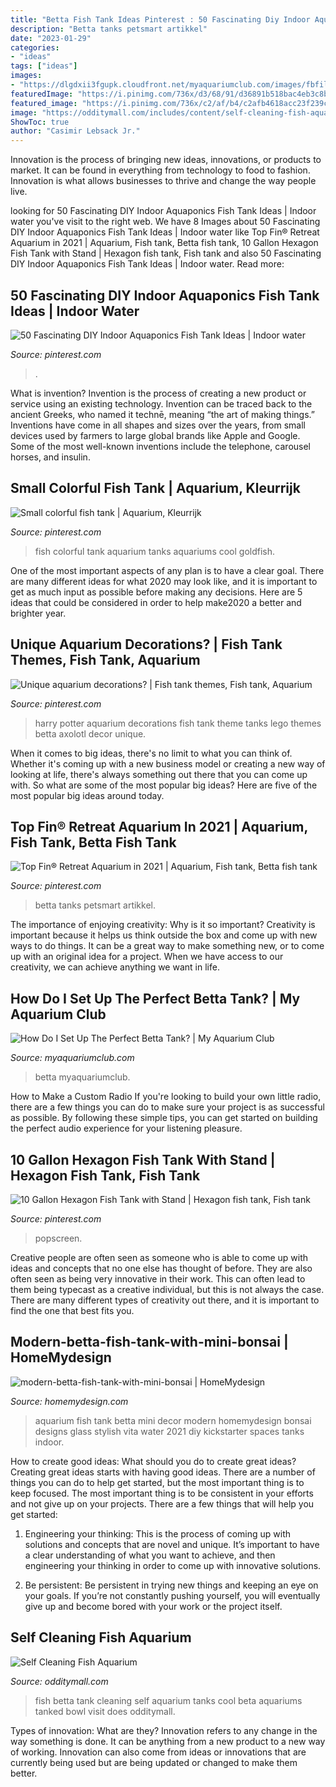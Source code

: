 ```yaml
---
title: "Betta Fish Tank Ideas Pinterest : 50 Fascinating Diy Indoor Aquaponics Fish Tank Ideas"
description: "Betta tanks petsmart artikkel"
date: "2023-01-29"
categories:
- "ideas"
tags: ["ideas"]
images:
- "https://dlgdxii3fgupk.cloudfront.net/myaquariumclub.com/images/fbfiles/images/625w/image-a2fd023ab107ca9589d84ae25a70aa05_v_1517410330.jpg"
featuredImage: "https://i.pinimg.com/736x/d3/68/91/d36891b518bac4eb3c8b1f73a7000d4d.jpg"
featured_image: "https://i.pinimg.com/736x/c2/af/b4/c2afb4618acc23f239c3fad735f3cbcc.jpg"
image: "https://odditymall.com/includes/content/self-cleaning-fish-aquarium-2.jpg"
ShowToc: true
author: "Casimir Lebsack Jr."
---
```



Innovation is the process of bringing new ideas, innovations, or products to market. It can be found in everything from technology to food to fashion. Innovation is what allows businesses to thrive and change the way people live.

	

		
looking for 50 Fascinating DIY Indoor Aquaponics Fish Tank Ideas | Indoor water you've visit to the right web. We have 8 Images about 50 Fascinating DIY Indoor Aquaponics Fish Tank Ideas | Indoor water like Top Fin® Retreat Aquarium in 2021 | Aquarium, Fish tank, Betta fish tank, 10 Gallon Hexagon Fish Tank with Stand | Hexagon fish tank, Fish tank and also 50 Fascinating DIY Indoor Aquaponics Fish Tank Ideas | Indoor water. Read more:
		
    
## 50 Fascinating DIY Indoor Aquaponics Fish Tank Ideas | Indoor Water

<img loading=lazy src="https://i.pinimg.com/736x/e7/d6/e8/e7d6e8bb374005ab2fd871b692ba9cc3.jpg" onerror="this.onerror=null;this.src='https://tse4.mm.bing.net/th?id=OIP.7aOwNB6qJN200dBkjOoAngHaK5&amp;pid=15.1';" alt="50 Fascinating DIY Indoor Aquaponics Fish Tank Ideas | Indoor water">

_Source: pinterest.com_

>. 

	

What is invention?
Invention is the process of creating a new product or service using an existing technology. Invention can be traced back to the ancient Greeks, who named it technē, meaning “the art of making things.” Inventions have come in all shapes and sizes over the years, from small devices used by farmers to large global brands like Apple and Google. Some of the most well-known inventions include the telephone, carousel horses, and insulin.

    
## Small Colorful Fish Tank | Aquarium, Kleurrijk

<img loading=lazy src="https://i.pinimg.com/736x/47/a8/a3/47a8a3a622db79ddf998d16373622e73--colorful-fish-fish-tanks.jpg" onerror="this.onerror=null;this.src='https://tse2.mm.bing.net/th?id=OIP._oNJG3Dsh1owdx1J75g7AQHaFj&amp;pid=15.1';" alt="Small colorful fish tank | Aquarium, Kleurrijk">

_Source: pinterest.com_

>fish colorful tank aquarium tanks aquariums cool goldfish. 

	

One of the most important aspects of any plan is to have a clear goal. There are many different ideas for what 2020 may look like, and it is important to get as much input as possible before making any decisions. Here are 5 ideas that could be considered in order to help make2020 a better and brighter year.

    
## Unique Aquarium Decorations? | Fish Tank Themes, Fish Tank, Aquarium

<img loading=lazy src="https://i.pinimg.com/736x/6a/09/07/6a0907a92a0800b50dd92e70cb003eb9--harry-potter-theme-aquarium-decorations.jpg" onerror="this.onerror=null;this.src='https://tse1.mm.bing.net/th?id=OIP.CsZ0Ngpn2MG_yB9K04CWggHaEJ&amp;pid=15.1';" alt="Unique aquarium decorations? | Fish tank themes, Fish tank, Aquarium">

_Source: pinterest.com_

>harry potter aquarium decorations fish tank theme tanks lego themes betta axolotl decor unique. 

	

When it comes to big ideas, there's no limit to what you can think of. Whether it's coming up with a new business model or creating a new way of looking at life, there's always something out there that you can come up with. So what are some of the most popular big ideas? Here are five of the most popular big ideas around today.

    
## Top Fin® Retreat Aquarium In 2021 | Aquarium, Fish Tank, Betta Fish Tank

<img loading=lazy src="https://i.pinimg.com/736x/d3/68/91/d36891b518bac4eb3c8b1f73a7000d4d.jpg" onerror="this.onerror=null;this.src='https://tse2.mm.bing.net/th?id=OIP.AUWSgyoANvC0mKvvyiw2KwHaHa&amp;pid=15.1';" alt="Top Fin® Retreat Aquarium in 2021 | Aquarium, Fish tank, Betta fish tank">

_Source: pinterest.com_

>betta tanks petsmart artikkel. 

	

The importance of enjoying creativity: Why is it so important?
Creativity is important because it helps us think outside the box and come up with new ways to do things. It can be a great way to make something new, or to come up with an original idea for a project. When we have access to our creativity, we can achieve anything we want in life.

    
## How Do I Set Up The Perfect Betta Tank? | My Aquarium Club

<img loading=lazy src="https://dlgdxii3fgupk.cloudfront.net/myaquariumclub.com/images/fbfiles/images/625w/image-a2fd023ab107ca9589d84ae25a70aa05_v_1517410330.jpg" onerror="this.onerror=null;this.src='https://tse3.mm.bing.net/th?id=OIP.pV8uEkByjeizzB4OUGgPPwHaJ3&amp;pid=15.1';" alt="How Do I Set Up The Perfect Betta Tank? | My Aquarium Club">

_Source: myaquariumclub.com_

>betta myaquariumclub. 

	

How to Make a Custom Radio
If you're looking to build your own little radio, there are a few things you can do to make sure your project is as successful as possible. By following these simple tips, you can get started on building the perfect audio experience for your listening pleasure.

    
## 10 Gallon Hexagon Fish Tank With Stand | Hexagon Fish Tank, Fish Tank

<img loading=lazy src="https://i.pinimg.com/736x/c2/af/b4/c2afb4618acc23f239c3fad735f3cbcc.jpg" onerror="this.onerror=null;this.src='https://tse3.mm.bing.net/th?id=OIP.OovBD2HP9elvroR8-pwLkwHaJ3&amp;pid=15.1';" alt="10 Gallon Hexagon Fish Tank with Stand | Hexagon fish tank, Fish tank">

_Source: pinterest.com_

>popscreen. 

	

Creative people are often seen as someone who is able to come up with ideas and concepts that no one else has thought of before. They are also often seen as being very innovative in their work. This can often lead to them being typecast as a creative individual, but this is not always the case. There are many different types of creativity out there, and it is important to find the one that best fits you.

    
## Modern-betta-fish-tank-with-mini-bonsai | HomeMydesign

<img loading=lazy src="https://homemydesign.com/wp-content/uploads/2021/01/modern-betta-fish-tank-with-mini-bonsai.jpg" onerror="this.onerror=null;this.src='https://tse2.mm.bing.net/th?id=OIP.PprngyuPdsyG-pKAxBW5EAHaLF&amp;pid=15.1';" alt="modern-betta-fish-tank-with-mini-bonsai | HomeMydesign">

_Source: homemydesign.com_

>aquarium fish tank betta mini decor modern homemydesign bonsai designs glass stylish vita water 2021 diy kickstarter spaces tanks indoor. 

	

How to create good ideas: What should you do to create great ideas?
Creating great ideas starts with having good ideas. There are a number of things you can do to help get started, but the most important thing is to keep focused. The most important thing is to be consistent in your efforts and not give up on your projects. There are a few things that will help you get started:
1. Engineering your thinking: This is the process of coming up with solutions and concepts that are novel and unique. It’s important to have a clear understanding of what you want to achieve, and then engineering your thinking in order to come up with innovative solutions.

2. Be persistent: Be persistent in trying new things and keeping an eye on your goals. If you’re not constantly pushing yourself, you will eventually give up and become bored with your work or the project itself.


    
## Self Cleaning Fish Aquarium

<img loading=lazy src="https://odditymall.com/includes/content/self-cleaning-fish-aquarium-2.jpg" onerror="this.onerror=null;this.src='https://tse4.mm.bing.net/th?id=OIP.CDkcsnI04QPpVLLCtbFmoQAAAA&amp;pid=15.1';" alt="Self Cleaning Fish Aquarium">

_Source: odditymall.com_

>fish betta tank cleaning self aquarium tanks cool beta aquariums tanked bowl visit does odditymall. 

	

Types of innovation: What are they?
Innovation refers to any change in the way something is done. It can be anything from a new product to a new way of working. Innovation can also come from ideas or innovations that are currently being used but are being updated or changed to make them better.

